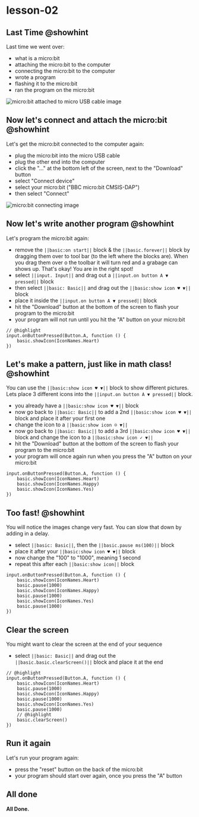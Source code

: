 # lesson-02

## Last Time @showhint

Last time we went over:
- what is a micro:bit
- attaching the micro:bit to the computer
- connecting the micro:bit to the computer
- wrote a program
- flashing it to the micro:bit
- ran the program on the micro:bit

![micro:bit attached to micro USB cable image](https://raw.githubusercontent.com/Mr-Coxall/Microbit-Christmas-Decoration/master/docs/static/connect-micro-bit.png)

## Now let's connect and attach the micro:bit @showhint

Let's get the micro:bit connected to the computer again:
- plug the micro:bit into the micro USB cable
- plug the other end into the computer
- click the "..." at the bottom left of the screen, next to the "Download" button
- select "Connect device"
- select your micro:bit ("BBC micro:bit CMSIS-DAP")
- then select "Connect"

![micro:bit connecting image](https://raw.githubusercontent.com/Mr-Coxall/Microbit-Christmas-Decoration/master/docs/static/pair.png)

## Now let's write another program @showhint

Let's program the micro:bit again:
- remove the ``||basic:on start||`` block & the ``||basic.forever||`` block by dragging them over to tool bar (to the left where the blocks are). When you drag them over o the toolbar it will turn red and a grabage can shows up. That's okay! You are in the right spot!
- select ``||input. Input||`` and drag out a ``||input.on button A ▼ pressed||`` block
- then select ``||basic: Basic||`` and drag out the ``||basic:show icon ♥ ▼||`` block
- place it inside the ``||input.on button A ▼ pressed||`` block
- hit the "Download" button at the bottom of the screen to flash your program to the micro:bit
- your program will not run until you hit the "A" button on your micro:bit

```blocks
// @highlight
input.onButtonPressed(Button.A, function () {
    basic.showIcon(IconNames.Heart)
})
```

## Let's make a pattern, just like in math class! @showhint

You can use the ``||basic:show icon ♥ ▼||`` block to show different pictures. Lets place 3 different icons into the ``||input.on button A ▼ pressed||`` block.
- you already have a ``||basic:show icon ♥ ▼||`` block
- now go back to ``||basic: Basic||`` to add a 2nd ``||basic:show icon ♥ ▼||`` block and place it after your first one
- change the icon to a ``||basic:show icon ☺ ▼||``
- now go back to ``||basic: Basic||`` to add a 3rd ``||basic:show icon ♥ ▼||`` block and change the icon to a ``||basic:show icon ✓ ▼||``
- hit the "Download" button at the bottom of the screen to flash your program to the micro:bit
- your program will once again run when you press the "A" button on your micro:bit

```blocks
input.onButtonPressed(Button.A, function () {
    basic.showIcon(IconNames.Heart)
    basic.showIcon(IconNames.Happy)
    basic.showIcon(IconNames.Yes)
})
```

## Too fast! @showhint

You will notice the images change very fast. You can slow that down by adding in a delay.
- select ``||basic: Basic||``, then the ``||basic.pause ms(100)||`` block
- place it after your ``||basic:show icon ♥ ▼||`` block
- now change the "100" to "1000", meaning 1 second
- repeat this after each ``||basic:show icon||`` block

```blocks
input.onButtonPressed(Button.A, function () {
    basic.showIcon(IconNames.Heart)
    basic.pause(1000)
    basic.showIcon(IconNames.Happy)
    basic.pause(1000)
    basic.showIcon(IconNames.Yes)
    basic.pause(1000)
})
```

## Clear the screen

You might want to clear the screen at the end of your sequence
- select ``||basic: Basic||`` and drag out the ``||basic.basic.clearScreen()||`` block and place it at the end

```blocks
// @highlight
input.onButtonPressed(Button.A, function () {
    basic.showIcon(IconNames.Heart)
    basic.pause(1000)
    basic.showIcon(IconNames.Happy)
    basic.pause(1000)
    basic.showIcon(IconNames.Yes)
    basic.pause(1000)
    // @highlight
    basic.clearScreen()
})
```

## Run it again

Let's run your program again:
- press the "reset" button on the back of the micro:bit
- your program should start over again, once you press the "A" button

## All done

**All Done.**
